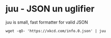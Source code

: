 juu - JSON un uglifier
=====================
juu is small, fast formatter for valid JSON

	wget -qO- 'https://xkcd.com/info.0.json' | juu
